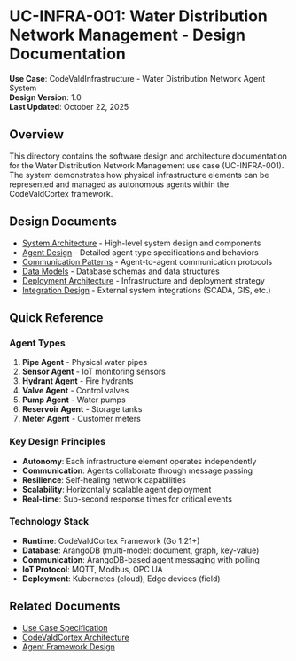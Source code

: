# UC-INFRA-001: Water Distribution Network Management - Design Documentation

**Use Case**: CodeValdInfrastructure - Water Distribution Network Agent System  
**Design Version**: 1.0  
**Last Updated**: October 22, 2025

## Overview

This directory contains the software design and architecture documentation for the Water Distribution Network Management use case (UC-INFRA-001). The system demonstrates how physical infrastructure elements can be represented and managed as autonomous agents within the CodeValdCortex framework.

## Design Documents

- [System Architecture](./system-architecture.md) - High-level system design and components
- [Agent Design](./agent-design.md) - Detailed agent type specifications and behaviors
- [Communication Patterns](./communication-patterns.md) - Agent-to-agent communication protocols
- [Data Models](./data-models.md) - Database schemas and data structures
- [Deployment Architecture](./deployment-architecture.md) - Infrastructure and deployment strategy
- [Integration Design](./integration-design.md) - External system integrations (SCADA, GIS, etc.)

## Quick Reference

### Agent Types
1. **Pipe Agent** - Physical water pipes
2. **Sensor Agent** - IoT monitoring sensors
3. **Hydrant Agent** - Fire hydrants
4. **Valve Agent** - Control valves
5. **Pump Agent** - Water pumps
6. **Reservoir Agent** - Storage tanks
7. **Meter Agent** - Customer meters

### Key Design Principles
- **Autonomy**: Each infrastructure element operates independently
- **Communication**: Agents collaborate through message passing
- **Resilience**: Self-healing network capabilities
- **Scalability**: Horizontally scalable agent deployment
- **Real-time**: Sub-second response times for critical events

### Technology Stack
- **Runtime**: CodeValdCortex Framework (Go 1.21+)
- **Database**: ArangoDB (multi-model: document, graph, key-value)
- **Communication**: ArangoDB-based agent messaging with polling
- **IoT Protocol**: MQTT, Modbus, OPC UA
- **Deployment**: Kubernetes (cloud), Edge devices (field)

## Related Documents
- [Use Case Specification](../../../1-SoftwareRequirements/requirements/use-cases/UC-INFRA-001-water-distribution-network.md)
- [CodeValdCortex Architecture](../../backend-architecture.md)
- [Agent Framework Design](../../core-features.md)
